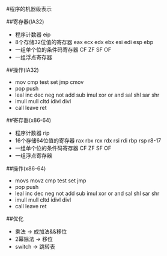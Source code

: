 #程序的机器级表示

##寄存器(IA32)
* 程序计数器 eip
* 8个存储32位值的寄存器 eax ecx edx ebx esi edi esp ebp
* 一组单个位的条件码寄存器 CF ZF SF OF
* 一组浮点寄存器

##操作(IA32)
* mov cmp test set jmp cmov
* pop push
* leal inc dec neg not add sub imul xor or and sal shl sar shr
* imull mull cltd idivl divl
* call leave ret

##寄存器(x86-64)
* 程序计数器 rip
* 16个存储64位值的寄存器 rax rbx rcx rdx rsi rdi rbp rsp r8-17
* 一组单个位的条件码寄存器 CF ZF SF OF
* 一组浮点寄存器

##操作(x86-64)
* movs movz cmp test set jmp
* pop push
* leal inc dec neg not add sub imul xor or and sal shl sar shr
* imull mull cltd idivl divl
* call leave ret

##优化
* 乘法 -> 成加法&&移位
* 2幂除法 -> 移位
* switch -> 跳转表

